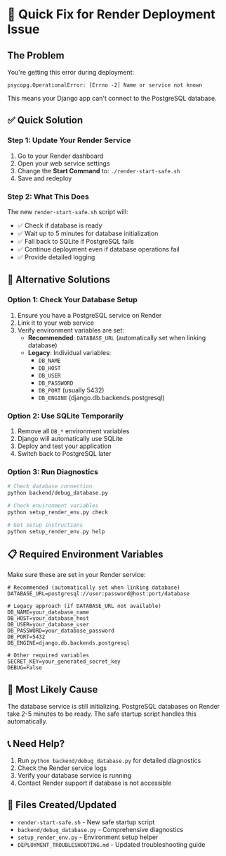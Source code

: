# 🚀 Quick Fix for Render Deployment Issue

## The Problem
You're getting this error during deployment:
```
psycopg.OperationalError: [Errno -2] Name or service not known
```

This means your Django app can't connect to the PostgreSQL database.

## ✅ Quick Solution

### Step 1: Update Your Render Service
1. Go to your Render dashboard
2. Open your web service settings
3. Change the **Start Command** to: `./render-start-safe.sh`
4. Save and redeploy

### Step 2: What This Does
The new `render-start-safe.sh` script will:
- ✅ Check if database is ready
- ✅ Wait up to 5 minutes for database initialization
- ✅ Fall back to SQLite if PostgreSQL fails
- ✅ Continue deployment even if database operations fail
- ✅ Provide detailed logging

## 🔧 Alternative Solutions

### Option 1: Check Your Database Setup
1. Ensure you have a PostgreSQL service on Render
2. Link it to your web service
3. Verify environment variables are set:
   - **Recommended**: `DATABASE_URL` (automatically set when linking database)
   - **Legacy**: Individual variables:
     - `DB_NAME`
     - `DB_HOST`
     - `DB_USER`
     - `DB_PASSWORD`
     - `DB_PORT` (usually 5432)
     - `DB_ENGINE` (django.db.backends.postgresql)

### Option 2: Use SQLite Temporarily
1. Remove all `DB_*` environment variables
2. Django will automatically use SQLite
3. Deploy and test your application
4. Switch back to PostgreSQL later

### Option 3: Run Diagnostics
```bash
# Check database connection
python backend/debug_database.py

# Check environment variables
python setup_render_env.py check

# Get setup instructions
python setup_render_env.py help
```

## 📋 Required Environment Variables

Make sure these are set in your Render service:

```
# Recommended (automatically set when linking database)
DATABASE_URL=postgresql://user:password@host:port/database

# Legacy approach (if DATABASE_URL not available)
DB_NAME=your_database_name
DB_HOST=your_database_host
DB_USER=your_database_user
DB_PASSWORD=your_database_password
DB_PORT=5432
DB_ENGINE=django.db.backends.postgresql

# Other required variables
SECRET_KEY=your_generated_secret_key
DEBUG=False
```

## 🎯 Most Likely Cause
The database service is still initializing. PostgreSQL databases on Render take 2-5 minutes to be ready. The safe startup script handles this automatically.

## 📞 Need Help?
1. Run `python backend/debug_database.py` for detailed diagnostics
2. Check the Render service logs
3. Verify your database service is running
4. Contact Render support if database is not accessible

## 🚀 Files Created/Updated
- `render-start-safe.sh` - New safe startup script
- `backend/debug_database.py` - Comprehensive diagnostics
- `setup_render_env.py` - Environment setup helper
- `DEPLOYMENT_TROUBLESHOOTING.md` - Updated troubleshooting guide 
